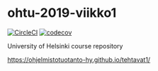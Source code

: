 # ohtu-2019-viikko1

[![CircleCI](https://circleci.com/gh/jonitaajamo/ohtu-2019-viikko1.svg?style=svg)](https://circleci.com/gh/jonitaajamo/ohtu-2019-viikko1)
[![codecov](https://codecov.io/gh/jonitaajamo/ohtu-2019-viikko1/branch/master/graph/badge.svg)](https://codecov.io/gh/jonitaajamo/ohtu-2019-viikko1)



University of Helsinki course repository

https://ohjelmistotuotanto-hy.github.io/tehtavat1/



